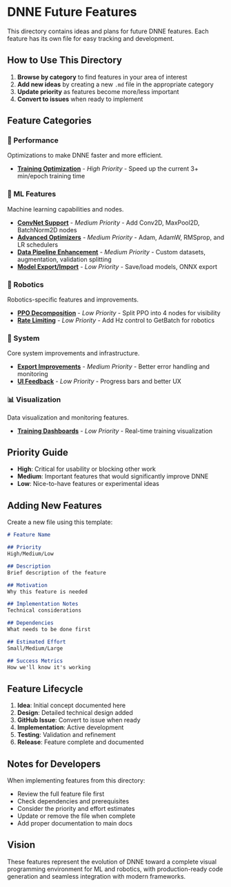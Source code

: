 # DNNE Future Features

This directory contains ideas and plans for future DNNE features. Each feature has its own file for easy tracking and development.

## How to Use This Directory

1. **Browse by category** to find features in your area of interest
2. **Add new ideas** by creating a new `.md` file in the appropriate category
3. **Update priority** as features become more/less important
4. **Convert to issues** when ready to implement

## Feature Categories

### 🚀 Performance
Optimizations to make DNNE faster and more efficient.

- **[Training Optimization](performance/training-optimization.md)** - *High Priority* - Speed up the current 3+ min/epoch training time

### 🧠 ML Features
Machine learning capabilities and nodes.

- **[ConvNet Support](ml-features/convnet-support.md)** - *Medium Priority* - Add Conv2D, MaxPool2D, BatchNorm2D nodes
- **[Advanced Optimizers](ml-features/advanced-optimizers.md)** - *Medium Priority* - Adam, AdamW, RMSprop, and LR schedulers
- **[Data Pipeline Enhancement](ml-features/data-pipeline.md)** - *Medium Priority* - Custom datasets, augmentation, validation splitting
- **[Model Export/Import](ml-features/model-export-import.md)** - *Low Priority* - Save/load models, ONNX export

### 🤖 Robotics
Robotics-specific features and improvements.

- **[PPO Decomposition](robotics/ppo-decomposition.md)** - *Low Priority* - Split PPO into 4 nodes for visibility
- **[Rate Limiting](robotics/rate-limiting.md)** - *Low Priority* - Add Hz control to GetBatch for robotics

### 🔧 System
Core system improvements and infrastructure.

- **[Export Improvements](system/export-improvements.md)** - *Medium Priority* - Better error handling and monitoring
- **[UI Feedback](system/ui-feedback.md)** - *Low Priority* - Progress bars and better UX

### 📊 Visualization
Data visualization and monitoring features.

- **[Training Dashboards](visualization/training-dashboards.md)** - *Low Priority* - Real-time training visualization

## Priority Guide

- **High**: Critical for usability or blocking other work
- **Medium**: Important features that would significantly improve DNNE
- **Low**: Nice-to-have features or experimental ideas

## Adding New Features

Create a new file using this template:

```markdown
# Feature Name

## Priority
High/Medium/Low

## Description
Brief description of the feature

## Motivation
Why this feature is needed

## Implementation Notes
Technical considerations

## Dependencies
What needs to be done first

## Estimated Effort
Small/Medium/Large

## Success Metrics
How we'll know it's working
```

## Feature Lifecycle

1. **Idea**: Initial concept documented here
2. **Design**: Detailed technical design added
3. **GitHub Issue**: Convert to issue when ready
4. **Implementation**: Active development
5. **Testing**: Validation and refinement
6. **Release**: Feature complete and documented

## Notes for Developers

When implementing features from this directory:
- Review the full feature file first
- Check dependencies and prerequisites
- Consider the priority and effort estimates
- Update or remove the file when complete
- Add proper documentation to main docs

## Vision

These features represent the evolution of DNNE toward a complete visual programming environment for ML and robotics, with production-ready code generation and seamless integration with modern frameworks.